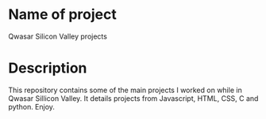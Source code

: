 # Name of project
Qwasar Silicon Valley projects
# Description
This repository contains some of the main projects I worked on while in Qwasar Sillicon Valley. 
It details projects from Javascript, HTML, CSS, C and python. 
Enjoy.
